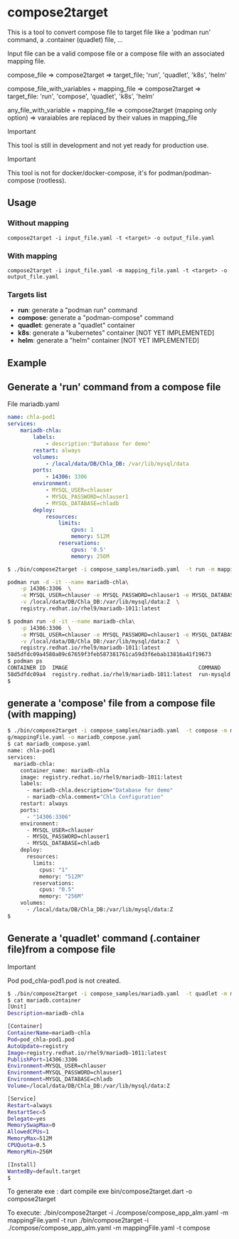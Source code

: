 # compose2target

This is a tool to convert compose file to target file like a 'podman run' command, a .container (quadlet) file, ...

Input file can be a valid compose file or a compose file with an associated mapping file.

compose_file => compose2target => target_file; 'run', 'quadlet', 'k8s', 'helm'

compose_file_with_variables + mapping_file => compose2target => target_file: 'run', 'compose', 'quadlet', 'k8s', 'helm'

any_file_with_variable + mapping_file => compose2target (mapping only option) => varaiables are replaced by their values in mapping_file

> [!IMPORTANT]
> This tool is still in development and not yet ready for production use.

> [!IMPORTANT]
> This tool is not for docker/docker-compose, it's for podman/podman-compose (rootless).

## Usage

### Without mapping

    compose2target -i input_file.yaml -t <target> -o output_file.yaml

### With mapping

    compose2target -i input_file.yaml -m mapping_file.yaml -t <target> -o output_file.yaml

### Targets list

- **run**: generate a "podman run" command
- **compose**: generate a "podman-compose" command
- **quadlet**: generate a "quadlet" container
- **k8s**: generate a "kubernetes" container [NOT YET IMPLEMENTED]
- **helm**: generate a "helm" container [NOT YET IMPLEMENTED]


## Example

## Generate a 'run' command from a compose file

File mariadb.yaml

```yaml
name: chla-pod1
services:
    mariadb-chla:
        labels:
            - description:"Database for demo"
        restart: always
        volumes:
            - /local/data/DB/Chla_DB: /var/lib/mysql/data
        ports:
            - 14306: 3306
        environment:
            - MYSQL_USER=chlauser
            - MYSQL_PASSWORD=chlauser1
            - MYSQL_DATABASE=chladb
        deploy:
            resources:
                limits:
                    cpus: 1
                    memory: 512M
                reservations:
                    cpus: '0.5'
                    memory: 256M
```

```bash
$ ./bin/compose2target -i compose_samples/mariadb.yaml  -t run -m mapping/mappingFile.yaml

podman run -d -it --name mariadb-chla\
    -p 14306:3306  \
    -e MYSQL_USER=chlauser -e MYSQL_PASSWORD=chlauser1 -e MYSQL_DATABASE=chladb  \
    -v /local/data/DB/Chla_DB:/var/lib/mysql/data:Z  \
    registry.redhat.io/rhel9/mariadb-1011:latest

$ podman run -d -it --name mariadb-chla\
    -p 14306:3306  \
    -e MYSQL_USER=chlauser -e MYSQL_PASSWORD=chlauser1 -e MYSQL_DATABASE=chladb  \
    -v /local/data/DB/Chla_DB:/var/lib/mysql/data:Z  \
    registry.redhat.io/rhel9/mariadb-1011:latest
58d5dfdc09a4580a09c67659f3feb587381761ca59d3f6ebab13816a41f19673
$ podman ps
CONTAINER ID  IMAGE                                         COMMAND     CREATED        STATUS        PORTS                    NAMES
58d5dfdc09a4  registry.redhat.io/rhel9/mariadb-1011:latest  run-mysqld  2 seconds ago  Up 3 seconds  0.0.0.0:14306->3306/tcp  mariadb-chla
$
```

## generate a 'compose' file from a compose file (with mapping)

```bash
$ ./bin/compose2target -i compose_samples/mariadb.yaml  -t compose -m mappin
g/mappingFile.yaml -o mariadb_compose.yaml
$ cat mariadb_compose.yaml
name: chla-pod1
services:
  mariadb-chla:
    container_name: mariadb-chla
    image: registry.redhat.io/rhel9/mariadb-1011:latest
    labels:
      - mariadb-chla.description="Database for demo"
      - mariadb-chla.comment="Chla Configuration"
    restart: always
    ports:
      - "14306:3306"
    environment:
      - MYSQL_USER=chlauser
      - MYSQL_PASSWORD=chlauser1
      - MYSQL_DATABASE=chladb
    deploy:
      resources:
        limits:
          cpus: "1"
          memory: "512M"
        reservations:
          cpus: "0.5"
          memory: "256M"
    volumes:
      - /local/data/DB/Chla_DB:/var/lib/mysql/data:Z
$
```

## Generate a 'quadlet' command (.container file)from a compose file

> [!IMPORTANT]
> Pod pod_chla-pod1.pod is not created.

```bash
$ ./bin/compose2target -i compose_samples/mariadb.yaml  -t quadlet -m mapping/mappingFile.yaml -o mariadb.container
$ cat mariadb.container
[Unit]
Description=mariadb-chla

[Container]
ContainerName=mariadb-chla
Pod=pod_chla-pod1.pod
AutoUpdate=registry
Image=registry.redhat.io/rhel9/mariadb-1011:latest
PublishPort=14306:3306
Environment=MYSQL_USER=chlauser
Environment=MYSQL_PASSWORD=chlauser1
Environment=MYSQL_DATABASE=chladb
Volume=/local/data/DB/Chla_DB:/var/lib/mysql/data:Z

[Service]
Restart=always
RestartSec=5
Delegate=yes
MemorySwapMax=0
AllowedCPUs=1
MemoryMax=512M
CPUQuota=0.5
MemoryMin=256M

[Install]
WantedBy=default.target
$
```

To generate exe : dart compile exe bin/compose2target.dart -o compose2target


To execute:  ./bin/compose2target -i ./compose/compose_app_alm.yaml -m mappingFile.yaml -t run
             ./bin/compose2target -i ./compose/compose_app_alm.yaml -m mappingFile.yaml -t compose

